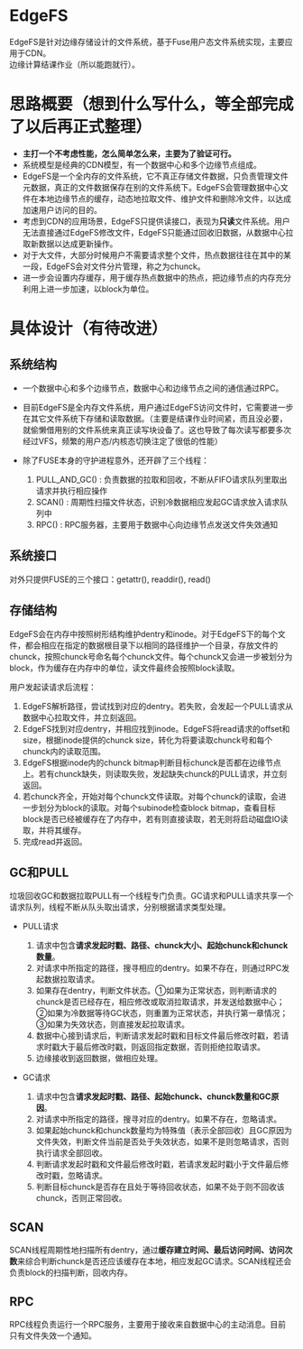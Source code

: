# EdgeFS

EdgeFS是针对边缘存储设计的文件系统，基于Fuse用户态文件系统实现，主要应用于CDN。  
边缘计算结课作业（所以能跑就行）。

# 思路概要（想到什么写什么，等全部完成了以后再正式整理）

- **主打一个不考虑性能，怎么简单怎么来，主要为了验证可行。**
- 系统模型是经典的CDN模型，有一个数据中心和多个边缘节点组成。
- EdgeFS是一个全内存的文件系统，它不真正存储文件数据，只负责管理文件元数据，真正的文件数据保存在别的文件系统下。EdgeFS会管理数据中心文件在本地边缘节点的缓存，动态地拉取文件、维护文件和删除冷文件，以达成加速用户访问的目的。
- 考虑到CDN的应用场景，EdgeFS只提供读接口，表现为**只读**文件系统。用户无法直接通过EdgeFS修改文件，EdgeFS只能通过回收旧数据，从数据中心拉取新数据以达成更新操作。
- 对于大文件，大部分时候用户不需要请求整个文件，热点数据往往在其中的某一段，EdgeFS会对文件分片管理，称之为chunck。
- 进一步会设置内存缓存，用于缓存热点数据中的热点，把边缘节点的内存充分利用上进一步加速，以block为单位。

# 具体设计（有待改进）

## 系统结构
  - 一个数据中心和多个边缘节点，数据中心和边缘节点之间的通信通过RPC。

  - 目前EdgeFS是全内存文件系统，用户通过EdgeFS访问文件时，它需要进一步在其它文件系统下存储和读取数据。（主要是结课作业时间紧，而且没必要，就偷懒借用别的文件系统来真正读写块设备了。这也导致了每次读写都要多次经过VFS，频繁的用户态/内核态切换注定了很低的性能）
  
  - 除了FUSE本身的守护进程意外，还开辟了三个线程：  
    
    1. PULL_AND_GC() : 负责数据的拉取和回收，不断从FIFO请求队列里取出请求并执行相应操作
    2. SCAN() : 周期性扫描文件状态，识别冷数据相应发起GC请求放入请求队列中
    3. RPC() : RPC服务器，主要用于数据中心向边缘节点发送文件失效通知

## 系统接口
  
  对外只提供FUSE的三个接口：getattr(), readdir(), read()

## 存储结构
  
  EdgeFS会在内存中按照树形结构维护dentry和inode。对于EdgeFS下的每个文件，都会相应在指定的数据根目录下以相同的路径维护一个目录，存放文件的chunck，按照chunck号命名每个chunck文件。每个chunck又会进一步被划分为block，作为缓存在内存中的单位，读文件最终会按照block读取。  

  用户发起读请求后流程：  
  
  1. EdgeFS解析路径，尝试找到对应的dentry。若失败，会发起一个PULL请求从数据中心拉取文件，并立刻返回。
  2. EdgeFS找到对应dentry，并相应找到inode。EdgeFS将read请求的offset和size，根据inode提供的chunck size，转化为将要读取chunck号和每个chunck内的读取范围。
  3. EdgeFS根据inode内的chunck bitmap判断目标chunck是否都在边缘节点上。若有chunck缺失，则读取失败，发起缺失chunck的PULL请求，并立刻返回。
  4. 若chunck齐全，开始对每个chunck文件读取。对每个chunck的读取，会进一步划分为block的读取。对每个subinode检查block bitmap，查看目标block是否已经被缓存在了内存中，若有则直接读取，若无则将启动磁盘IO读取，并将其缓存。
  5. 完成read并返回。

## GC和PULL

  垃圾回收GC和数据拉取PULL有一个线程专门负责。GC请求和PULL请求共享一个请求队列，线程不断从队头取出请求，分别根据请求类型处理。

  - PULL请求  
    1. 请求中包含**请求发起时戳、路径、chunck大小、起始chunck和chunck数量**。
    2. 对请求中所指定的路径，搜寻相应的dentry。如果不存在，则通过RPC发起数据拉取请求。
    3. 如果存在dentry，判断文件状态。①如果为正常状态，则判断请求的chunck是否已经存在，相应修改或取消拉取请求，并发送给数据中心；②如果为冷数据等待GC状态，则重置为正常状态，并执行第一章情况；③如果为失效状态，则直接发起拉取请求。
    4. 数据中心接到请求后，判断请求发起时戳和目标文件最后修改时戳，若请求时戳大于最后修改时戳，则返回指定数据，否则拒绝拉取请求。
    5. 边缘接收到返回数据，做相应处理。
   
  - GC请求  
    1. 请求中包含**请求发起时戳、路径、起始chunck、chunck数量和GC原因**。
    2. 对请求中所指定的路径，搜寻对应的dentry。如果不存在，忽略请求。
    3. 如果起始chunck和chunck数量均为特殊值（表示全部回收）且GC原因为文件失效，判断文件当前是否处于失效状态，如果不是则忽略请求，否则执行请求全部回收。
    4. 判断请求发起时戳和文件最后修改时戳，若请求发起时戳小于文件最后修改时戳，忽略请求。
    5. 判断目标chunck是否存在且处于等待回收状态，如果不处于则不回收该chunck，否则正常回收。

## SCAN

  SCAN线程周期性地扫描所有dentry，通过**缓存建立时间、最后访问时间、访问次数**来综合判断chunck是否还应该缓存在本地，相应发起GC请求。SCAN线程还会负责block的扫描判断，回收内存。

## RPC

  RPC线程负责运行一个RPC服务，主要用于接收来自数据中心的主动消息。目前只有文件失效一个通知。

